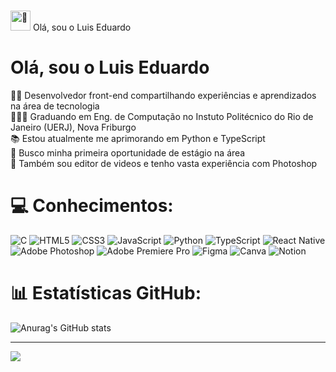 # 
<div>
    <picture>
        <source srcset="https://fonts.gstatic.com/s/e/notoemoji/latest/1f44b/512.webp" type="image/webp">
        <img src="https://fonts.gstatic.com/s/e/notoemoji/latest/1f44b/512.gif" alt="👋" width="32" height="32">
    </picture>
    Olá, sou o Luis Eduardo
</div>

# Olá, sou o Luis Eduardo

👨‍💻 Desenvolvedor front-end compartilhando experiências e aprendizados na área de tecnologia<br>👨🏼‍🎓 Graduando em Eng. de Computação no Instuto Politécnico do Rio de Janeiro (UERJ), Nova Friburgo<br>📚 Estou atualmente me aprimorando em Python e TypeScript<br>🎯 Busco minha primeira oportunidade de estágio na área<br>🎨 Também sou editor de videos e tenho vasta experiência com Photoshop

# 💻 Conhecimentos:
![C](https://img.shields.io/badge/c-%2300599C.svg?style=for-the-badge&logo=c&logoColor=white) ![HTML5](https://img.shields.io/badge/html5-%23E34F26.svg?style=for-the-badge&logo=html5&logoColor=white) ![CSS3](https://img.shields.io/badge/css3-%231572B6.svg?style=for-the-badge&logo=css3&logoColor=white) ![JavaScript](https://img.shields.io/badge/javascript-%23323330.svg?style=for-the-badge&logo=javascript&logoColor=%23F7DF1E) ![Python](https://img.shields.io/badge/python-3670A0?style=for-the-badge&logo=python&logoColor=ffdd54) ![TypeScript](https://img.shields.io/badge/typescript-%23007ACC.svg?style=for-the-badge&logo=typescript&logoColor=white) ![React Native](https://img.shields.io/badge/react_native-%2320232a.svg?style=for-the-badge&logo=react&logoColor=%2361DAFB)<br> ![Adobe Photoshop](https://img.shields.io/badge/adobe%20photoshop-%2331A8FF.svg?style=for-the-badge&logo=adobe%20photoshop&logoColor=white) ![Adobe Premiere Pro](https://img.shields.io/badge/Adobe%20Premiere%20Pro-9999FF.svg?style=for-the-badge&logo=Adobe%20Premiere%20Pro&logoColor=white) ![Figma](https://img.shields.io/badge/figma-%23F24E1E.svg?style=for-the-badge&logo=figma&logoColor=white) ![Canva](https://img.shields.io/badge/Canva-%2300C4CC.svg?style=for-the-badge&logo=Canva&logoColor=white) ![Notion](https://img.shields.io/badge/Notion-%23000000.svg?style=for-the-badge&logo=notion&logoColor=white)

# 📊 Estatísticas GitHub:
![Anurag's GitHub stats](https://github-readme-stats.vercel.app/api?username=eduh3435&show_icons=true&theme=dark)<br/>

---
[![](https://visitcount.itsvg.in/api?id=eduh3435&icon=0&color=0)](https://visitcount.itsvg.in)

<!-- Proudly created with GPRM ( https://gprm.itsvg.in ) -->
